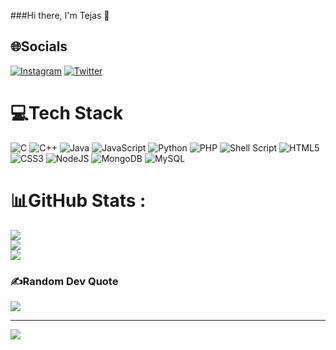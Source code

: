 ###Hi there, I'm Tejas 👋

<!--
**TejasAghade/TejasAghade** is a ✨ _special_ ✨ repository because its `README.md` (this file) appears on your GitHub profile.

Here are some ideas to get you started:
-->




## 🌐Socials
[![Instagram](https://img.shields.io/badge/Instagram-%23E4405F.svg?logo=Instagram&logoColor=white)](https://instagram.com/tejasaghade) [![Twitter](https://img.shields.io/badge/Twitter-%231DA1F2.svg?logo=Twitter&logoColor=white)](https://twitter.com/tejasaghade) 

# 💻Tech Stack
![C](https://img.shields.io/badge/c-%2300599C.svg?style=for-the-badge&logo=c&logoColor=white) ![C++](https://img.shields.io/badge/c++-%2300599C.svg?style=for-the-badge&logo=c%2B%2B&logoColor=white) ![Java](https://img.shields.io/badge/java-%23ED8B00.svg?style=for-the-badge&logo=java&logoColor=white) ![JavaScript](https://img.shields.io/badge/javascript-%23323330.svg?style=for-the-badge&logo=javascript&logoColor=%23F7DF1E) ![Python](https://img.shields.io/badge/python-3670A0?style=for-the-badge&logo=python&logoColor=ffdd54) ![PHP](https://img.shields.io/badge/php-%23777BB4.svg?style=for-the-badge&logo=php&logoColor=white) ![Shell Script](https://img.shields.io/badge/shell_script-%23121011.svg?style=for-the-badge&logo=gnu-bash&logoColor=white) ![HTML5](https://img.shields.io/badge/html5-%23E34F26.svg?style=for-the-badge&logo=html5&logoColor=white) ![CSS3](https://img.shields.io/badge/css3-%231572B6.svg?style=for-the-badge&logo=css3&logoColor=white) ![NodeJS](https://img.shields.io/badge/node.js-6DA55F?style=for-the-badge&logo=node.js&logoColor=white) ![MongoDB](https://img.shields.io/badge/MongoDB-%234ea94b.svg?style=for-the-badge&logo=mongodb&logoColor=white) ![MySQL](https://img.shields.io/badge/mysql-%2300f.svg?style=for-the-badge&logo=mysql&logoColor=white)
# 📊GitHub Stats :
![](https://github-readme-stats.vercel.app/api?username=TejasAghade&theme=vue-dark&hide_border=false&include_all_commits=false&count_private=false)<br/>
![](https://github-readme-streak-stats.herokuapp.com/?user=TejasAghade&theme=vue-dark&hide_border=false)<br/>
![](https://github-readme-stats.vercel.app/api/top-langs/?username=TejasAghade&theme=vue-dark&hide_border=false&include_all_commits=false&count_private=false&layout=compact)

### ✍️Random Dev Quote
![](https://quotes-github-readme.vercel.app/api?type=horizontal&theme=radical)

---
[![](https://visitcount.itsvg.in/api?id=TejasAghade&icon=1&color=4)](https://visitcount.itsvg.in)
